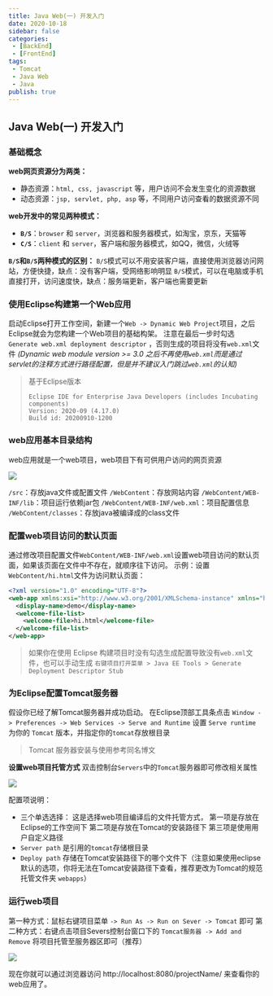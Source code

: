 ```yaml
---
title: Java Web(一) 开发入门
date: 2020-10-18
sidebar: false
categories:
 - [BackEnd]
 - [FrontEnd]
tags:
 - Tomcat
 - Java Web
 - Java
publish: true
---
```

<!-- more -->
## Java Web(一) 开发入门

### 基础概念
**web网页资源分为两类：**
- 静态资源：`html, css, javascript` 等，用户访问不会发生变化的资源数据
- 动态资源：`jsp, servlet, php, asp` 等，不同用户访问查看的数据资源不同

**web开发中的常见两种模式：**
- **`B/S`**：`browser` 和 `server`，浏览器和服务器模式，如淘宝，京东，天猫等
- **`C/S`**：`client` 和 `server`，客户端和服务器模式，如QQ，微信，火绒等

**`B/S`和`B/S`两种模式的区别：**
`B/S`模式可以不用安装客户端，直接使用浏览器访问网站，方便快捷，缺点：没有客户端，受网络影响明显
`B/S`模式，可以在电脑或手机直接打开，访问速度快，缺点：服务端更新，客户端也需要更新

### 使用Eclipse构建第一个Web应用
启动Eclipse打开工作空间，新建一个`Web -> Dynamic Web Project`项目，之后Eclipse就会为您构建一个Web项目的基础构架。
注意在最后一步时勾选 `Generate web.xml deployment descriptor` ，否则生成的项目将没有`web.xml`文件 *(Dynamic web module version >= 3.0 之后不再使用`web.xml`而是通过servlet的注释方式进行路径配置，但是并不建议入门跳过`web.xml`的认知)*

> 基于Eclipse版本
> ```
> Eclipse IDE for Enterprise Java Developers (includes Incubating components)
> Version: 2020-09 (4.17.0)
> Build id: 20200910-1200
> ```


### web应用基本目录结构
web应用就是一个web项目，web项目下有可供用户访问的网页资源

![](https://gitee.com/QiJieH/blog-image-bed/raw/master/20201019000840.png)

`/src`：存放java文件或配置文件
`/WebContent`：存放网站内容
`/WebContent/WEB-INF/lib`：项目运行依赖jar包
`/WebContent/WEB-INF/web.xml`：项目配置信息
`/WebContent/classes`：存放java被编译成的class文件

### 配置web项目访问的默认页面
通过修改项目配置文件`WebContent/WEB-INF/web.xml`设置web项目访问的默认页面，如果该页面在文件中不存在，就顺序往下访问。
示例：设置`WebContent/hi.html`文件为访问默认页面：
```xml
<?xml version="1.0" encoding="UTF-8"?>
<web-app xmlns:xsi="http://www.w3.org/2001/XMLSchema-instance" xmlns="http://java.sun.com/xml/ns/javaee" xsi:schemaLocation="http://java.sun.com/xml/ns/javaee http://java.sun.com/xml/ns/javaee/web-app_3_0.xsd" version="3.0">
  <display-name>demo</display-name>
  <welcome-file-list>
    <welcome-file>hi.html</welcome-file>
  </welcome-file-list>
</web-app>
```
> 如果你在使用 Eclipse 构建项目时没有勾选生成配置导致没有`web.xml`文件，也可以手动生成
> `右键项目打开菜单 > Java EE Tools > Generate Deployment Descriptor Stub`

### 为Eclipse配置Tomcat服务器
假设你已经了解Tomcat服务器并成功启动。
在Eclipse顶部工具条点击 `Window -> Preferences -> Web Services -> Serve and Runtime`
设置 `Serve runtime` 为你的 `Tomcat` 版本，并指定你的`tomcat`存放根目录
> Tomcat 服务器安装与使用参考同名博文

**设置web项目托管方式**
双击控制台`Servers`中的`Tomcat`服务器即可修改相关属性

![](https://gitee.com/QiJieH/blog-image-bed/raw/master/20201019004417.png)

配置项说明：
- 三个单选选择：
这是选择web项目编译后的文件托管方式，
第一项是存放在Eclipse的工作空间下
第二项是存放在Tomcat的安装路径下
第三项是使用用户自定义路径
- `Server path` 是引用的`tomcat`存储根目录
- `Deploy path` 存储在Tomcat安装路径下的哪个文件下（注意如果使用eclipse默认的选项，你将无法在Tomcat安装路径下查看，推荐更改为Tomcat的规范托管文件夹 `webapps`）

### 运行web项目
第一种方式：鼠标右键项目菜单 `-> Run As -> Run on Sever -> Tomcat` 即可
第二种方式：右键点击项目Severs控制台窗口下的 `Tomcat服务器 -> Add and Remove` 将项目托管至服务器区即可（推荐）

![](https://gitee.com/QiJieH/blog-image-bed/raw/master/20201019004728.png)


现在你就可以通过浏览器访问 http://localhost:8080/projectName/ 来查看你的web应用了。